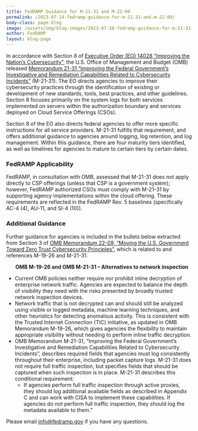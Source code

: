 ```yaml
---
title: FedRAMP Guidance for M-21-31 and M-22-09
permalink: /2023-07-14-fedramp-guidance-for-m-21-31-and-m-22-09/
body-class: page-blog
image: /assets/img/blog-images/2023-07-28-fedramp-guidance-for-m-21-31-and-m-22-09.png
author: FedRAMP
layout: blog-page
---
```

In accordance with Section 8 of <a href="https://www.whitehouse.gov/briefing-room/presidential-actions/2021/05/12/executive-order-on-improving-the-nations-cybersecurity/" target="_blank" rel="noopener noreferrer">Executive Order (EO) 14028 “Improving the Nation’s Cybersecurity”</a>, the U.S. Office of Management and Budget (OMB) released <a href="https://www.whitehouse.gov/wp-content/uploads/2021/08/M-21-31-Improving-the-Federal-Governments-Investigative-and-Remediation-Capabilities-Related-to-Cybersecurity-Incidents.pdf" target="_blank" rel="noopener noreferrer">Memorandum 21-31 “Improving the Federal Government’s Investigative and Remediation Capabilities Related to Cybersecurity Incidents”</a> (M-21-31). The EO directs agencies to improve their cybersecurity practices through the identification of existing or development of new standards, tools, best practices, and other guidelines. Section 8 focuses primarily on the system logs for both services implemented on servers within the authorization boundary and services deployed on Cloud Service Offerings (CSOs).

Section 8 of the EO also directs federal agencies to offer more specific instructions for all service providers. M-21-31 fulfills that requirement, and offers additional guidance to agencies around logging, log retention, and log management. Within this guidance, there are four maturity tiers identified, as well as timelines for agencies to mature to certain tiers by certain dates. 

<h3>FedRAMP Applicability</h3>
FedRAMP, in consultation with OMB, assessed that M-21-31 does not apply directly to CSP offerings (unless that CSP is a government system); however, FedRAMP authorized CSOs must comply with M-21-31 by supporting agency implementations within the cloud offering. These requirements are reflected in the FedRAMP Rev. 5 baselines (specifically AC-4 (4), AU-11, and SI-4 (10)).

<h3>Additional Guidance</h3>
Further guidance for agencies is included in the bullets below extracted from Section 3 of <a href="https://www.whitehouse.gov/wp-content/uploads/2022/01/M-22-09.pdf" target="_blank" rel="noopener noreferrer">OMB Memorandum 22-09, “Moving the U.S. Government Toward Zero Trust Cybersecurity Principles”</a>,  which is related to and references M-19-26 and M-21-31.

<p style="margin-left: 25px;"><b>OMB M-19-26 and OMB M-21-31 – Alternatives to network inspection</b></p>
<p style="margin-left: 25px;">
<ul>
	<li>Current OMB policies neither require nor prohibit inline decryption of enterprise network traffic. Agencies are expected to balance the depth of visibility they need with the risks presented by broadly trusted network inspection devices.</li>
	<li>Network traffic that is not decrypted can and should still be analyzed using visible or logged metadata, machine learning techniques, and other heuristics for detecting anomalous activity. This is consistent with the Trusted Internet Connection (TIC) initiative, as updated in OMB Memorandum M-19-26, which gives agencies the flexibility to maintain appropriate visibility without needing to perform inline traffic decryption.</li>
	<li>OMB Memorandum M-21-31, “Improving the Federal Government’s Investigative and Remediation Capabilities Related to Cybersecurity Incidents”, describes required fields that agencies must log consistently throughout their enterprise, including packet capture logs. M-21-31 does not require full traffic inspection, but specifies fields that should be captured when such inspection is in place. M-21-31 describes this conditional requirement:
		<ul>    
			<li>If agencies perform full traffic inspection through active proxies, they should log additional available fields as described in Appendix C and can work with CISA to implement these capabilities. If agencies do not perform full traffic inspection, they should log the metadata available to them.”</li>
    </ul> 
  </li> 
</ul>  
</p>

Please email <a href="mailto:info@fedramp.gov">info@fedramp.gov</a> if you have any questions.
